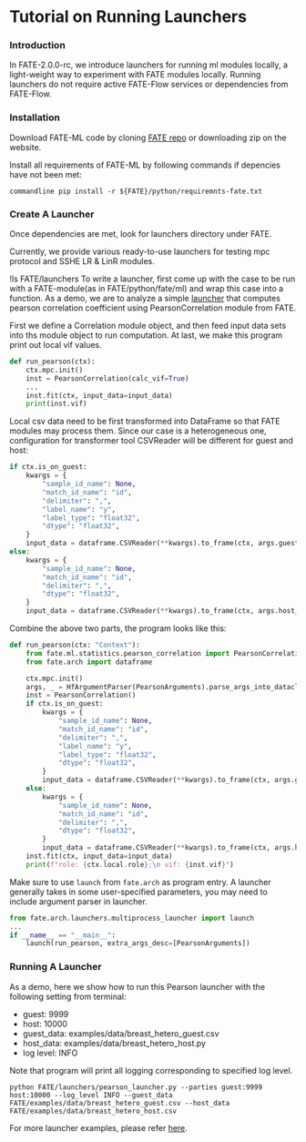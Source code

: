 # Tutorial on Running Launchers

### Introduction

In FATE-2.0.0-rc, we introduce launchers for running ml modules locally, a light-weight way to experiment with FATE
modules locally. Running launchers do not require active FATE-Flow services or dependencies from FATE-Flow.

### Installation

Download FATE-ML code by cloning [FATE repo](https://github.com/FederatedAI/FATE) or downloading zip on the website.

Install all requirements of FATE-ML by following commands if depencies have not been met:

``commandline
pip install -r ${FATE}/python/requiremnts-fate.txt
``

### Create A Launcher

Once dependencies are met, look for launchers directory under FATE.

Currently, we provide various ready-to-use launchers for testing mpc protocol and SSHE LR & LinR modules.

!ls FATE/launchers
To write a launcher, first come up with the case to be run with a FATE-module(as in FATE/python/fate/ml) and wrap this
case into a function. As a demo, we are to analyze a simple [launcher](../../../../launchers/pearson_launcher.py) that
computes pearson correlation coefficient using PearsonCorrelation module from FATE.

First we define a Correlation module object, and then feed input data sets into ths module object to run computation. At
last, we make this program print out local vif values.

```python
def run_pearson(ctx):
    ctx.mpc.init()
    inst = PearsonCorrelation(calc_vif=True)
    ...
    inst.fit(ctx, input_data=input_data)
    print(inst.vif)
```

Local csv data need to be first transformed into DataFrame so that FATE modules may process them. Since our case is a
heterogeneous one, configuration for transformer tool CSVReader will be different for guest and host:

```python
if ctx.is_on_guest:
    kwargs = {
        "sample_id_name": None,
        "match_id_name": "id",
        "delimiter": ",",
        "label_name": "y",
        "label_type": "float32",
        "dtype": "float32",
    }
    input_data = dataframe.CSVReader(**kwargs).to_frame(ctx, args.guest_data)
else:
    kwargs = {
        "sample_id_name": None,
        "match_id_name": "id",
        "delimiter": ",",
        "dtype": "float32",
    }
    input_data = dataframe.CSVReader(**kwargs).to_frame(ctx, args.host_data)
```

Combine the above two parts, the program looks like this:

```python
def run_pearson(ctx: "Context"):
    from fate.ml.statistics.pearson_correlation import PearsonCorrelation
    from fate.arch import dataframe

    ctx.mpc.init()
    args, _ = HfArgumentParser(PearsonArguments).parse_args_into_dataclasses(return_remaining_strings=True)
    inst = PearsonCorrelation()
    if ctx.is_on_guest:
        kwargs = {
            "sample_id_name": None,
            "match_id_name": "id",
            "delimiter": ",",
            "label_name": "y",
            "label_type": "float32",
            "dtype": "float32",
        }
        input_data = dataframe.CSVReader(**kwargs).to_frame(ctx, args.guest_data)
    else:
        kwargs = {
            "sample_id_name": None,
            "match_id_name": "id",
            "delimiter": ",",
            "dtype": "float32",
        }
        input_data = dataframe.CSVReader(**kwargs).to_frame(ctx, args.host_data)
    inst.fit(ctx, input_data=input_data)
    print(f"role: {ctx.local.role};\n vif: {inst.vif}")
```

Make sure to use `launch` from `fate.arch` as program entry. A launcher generally takes in some user-specified
parameters, you may need to include argument parser in launcher.

```python
from fate.arch.launchers.multiprocess_launcher import launch
...
if __name__ == "__main__":
    launch(run_pearson, extra_args_desc=[PearsonArguments])
```

### Running A Launcher

As a demo, here we show how to run this Pearson launcher with the following setting from terminal:

- guest: 9999
- host: 10000
- guest_data: examples/data/breast_hetero_guest.csv
- host_data: examples/data/breast_hetero_host.py
- log level: INFO

Note that program will print all logging corresponding to specified log level.

```commandline
python FATE/launchers/pearson_launcher.py --parties guest:9999 host:10000 --log_level INFO --guest_data FATE/examples/data/breast_hetero_guest.csv --host_data FATE/examples/data/breast_hetero_host.csv
```

For more launcher examples, please refer [here](../../../../launchers).